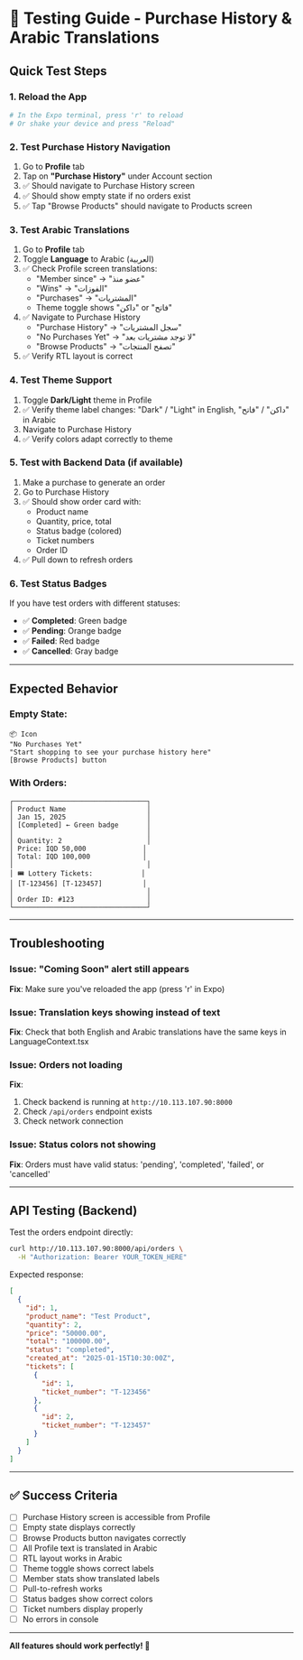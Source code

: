 # 🧪 Testing Guide - Purchase History & Arabic Translations

## Quick Test Steps

### 1. Reload the App
```bash
# In the Expo terminal, press 'r' to reload
# Or shake your device and press "Reload"
```

### 2. Test Purchase History Navigation
1. Go to **Profile** tab
2. Tap on **"Purchase History"** under Account section
3. ✅ Should navigate to Purchase History screen
4. ✅ Should show empty state if no orders exist
5. ✅ Tap "Browse Products" should navigate to Products screen

### 3. Test Arabic Translations
1. Go to **Profile** tab
2. Toggle **Language** to Arabic (العربية)
3. ✅ Check Profile screen translations:
   - "Member since" → "عضو منذ"
   - "Wins" → "الفوزات"
   - "Purchases" → "المشتريات"
   - Theme toggle shows "داكن" or "فاتح"
4. ✅ Navigate to Purchase History
   - "Purchase History" → "سجل المشتريات"
   - "No Purchases Yet" → "لا توجد مشتريات بعد"
   - "Browse Products" → "تصفح المنتجات"
5. ✅ Verify RTL layout is correct

### 4. Test Theme Support
1. Toggle **Dark/Light** theme in Profile
2. ✅ Verify theme label changes: "Dark" / "Light" in English, "داكن" / "فاتح" in Arabic
3. Navigate to Purchase History
4. ✅ Verify colors adapt correctly to theme

### 5. Test with Backend Data (if available)
1. Make a purchase to generate an order
2. Go to Purchase History
3. ✅ Should show order card with:
   - Product name
   - Quantity, price, total
   - Status badge (colored)
   - Ticket numbers
   - Order ID
4. ✅ Pull down to refresh orders

### 6. Test Status Badges
If you have test orders with different statuses:
- ✅ **Completed**: Green badge
- ✅ **Pending**: Orange badge
- ✅ **Failed**: Red badge
- ✅ **Cancelled**: Gray badge

---

## Expected Behavior

### Empty State:
```
📦 Icon
"No Purchases Yet"
"Start shopping to see your purchase history here"
[Browse Products] button
```

### With Orders:
```
┌─────────────────────────────────┐
│ Product Name                    │
│ Jan 15, 2025                    │
│ [Completed] ← Green badge       │
│                                 │
│ Quantity: 2                     │
│ Price: IQD 50,000              │
│ Total: IQD 100,000             │
│                                 │
│ 🎟️ Lottery Tickets:            │
│ [T-123456] [T-123457]          │
│                                 │
│ Order ID: #123                  │
└─────────────────────────────────┘
```

---

## Troubleshooting

### Issue: "Coming Soon" alert still appears
**Fix**: Make sure you've reloaded the app (press 'r' in Expo)

### Issue: Translation keys showing instead of text
**Fix**: Check that both English and Arabic translations have the same keys in LanguageContext.tsx

### Issue: Orders not loading
**Fix**: 
1. Check backend is running at `http://10.113.107.90:8000`
2. Check `/api/orders` endpoint exists
3. Check network connection

### Issue: Status colors not showing
**Fix**: Orders must have valid status: 'pending', 'completed', 'failed', or 'cancelled'

---

## API Testing (Backend)

Test the orders endpoint directly:
```bash
curl http://10.113.107.90:8000/api/orders \
  -H "Authorization: Bearer YOUR_TOKEN_HERE"
```

Expected response:
```json
[
  {
    "id": 1,
    "product_name": "Test Product",
    "quantity": 2,
    "price": "50000.00",
    "total": "100000.00",
    "status": "completed",
    "created_at": "2025-01-15T10:30:00Z",
    "tickets": [
      {
        "id": 1,
        "ticket_number": "T-123456"
      },
      {
        "id": 2,
        "ticket_number": "T-123457"
      }
    ]
  }
]
```

---

## ✅ Success Criteria

- [ ] Purchase History screen is accessible from Profile
- [ ] Empty state displays correctly
- [ ] Browse Products button navigates correctly
- [ ] All Profile text is translated in Arabic
- [ ] RTL layout works in Arabic
- [ ] Theme toggle shows correct labels
- [ ] Member stats show translated labels
- [ ] Pull-to-refresh works
- [ ] Status badges show correct colors
- [ ] Ticket numbers display properly
- [ ] No errors in console

---

**All features should work perfectly! 🎉**
